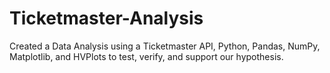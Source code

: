 # Ticketmaster-Analysis
Created a Data Analysis using a Ticketmaster API, Python, Pandas, NumPy, Matplotlib, and HVPlots to test, verify, and support our hypothesis.
